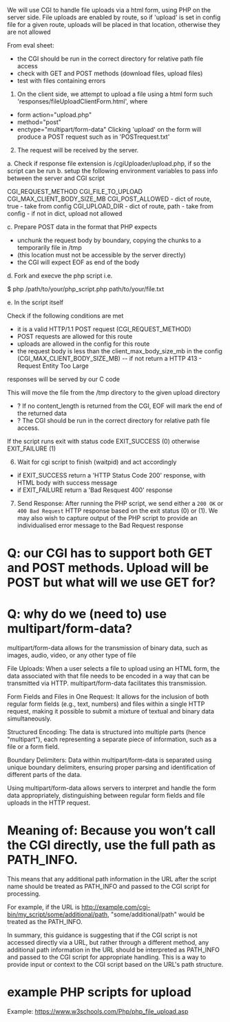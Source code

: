 We will use CGI to handle file uploads via a html form, using PHP on the server side.
File uploads are enabled by route, so if 'upload' is set in config file for a given route, uploads will be placed in that location, otherwise they are not allowed

From eval sheet:
- the CGI should be run in the correct directory for relative path file access
- check with GET and POST methods (download files, upload files)
- test with files containing errors

1. On the client side, we attempt to upload a file using a html form such 'responses/fileUploadClientForm.html', where 
- form action="upload.php"
- method="post"
- enctype="multipart/form-data"
Clicking 'upload' on the form will produce a POST request such as in 'POSTrequest.txt'

2. The request will be received by the server.

a. Check if response file extension is /cgiUploader/upload.php, if so the script can be run
b. setup the following environment variables to pass info between the server and CGI script

CGI_REQUEST_METHOD
CGI_FILE_TO_UPLOAD
CGI_MAX_CLIENT_BODY_SIZE_MB
CGI_POST_ALLOWED - dict of route, true - take from config
CGI_UPLOAD_DIR - dict of route, path - take from config - if not in dict, upload not allowed

c. Prepare POST data in the format that PHP expects

- unchunk the request body by boundary, copying the chunks to a temporarily file in /tmp
- (this location must not be accessible by the server directly)
- the CGI will expect EOF as end of the body

d. Fork and execve the php script i.e.

$ php /path/to/your/php_script.php path/to/your/file.txt

e. In the script itself

Check if the following conditions are met
- it is a valid HTTP/1.1 POST request (CGI_REQUEST_METHOD)
- POST requests are allowed for this route
- uploads are allowed in the config for this route
- the request body is less than the client_max_body_size_mb in the config (CGI_MAX_CLIENT_BODY_SIZE_MB)
-- if not return a HTTP 413 - Request Entity Too Large

responses will be served by our C code

This will move the file from the /tmp directory to the given upload directory
- ? If no content_length is returned from the CGI, EOF will mark the end of the returned data
- ? The CGI should be run in the correct directory for relative path file access.

If the script runs exit with status code EXIT_SUCCESS (0) otherwise EXIT_FAILURE (1)

6. Wait for cgi script to finish (waitpid) and act accordingly

- if EXIT_SUCCESS return a 'HTTP Status Code 200' response, with HTML body with success message
- if EXIT_FAILURE return a 'Bad Resquest 400' response

7. Send Response: After running the PHP script, we send either a `200 OK` or `400 Bad Request` HTTP response based on the exit status (0) or (1). We may also wish to capture output of the PHP script to provide an individualised error message to the Bad Request response

# Q: our CGI has to support both GET and POST methods. Upload will be POST but what will we use GET for?

# Q: why do we (need to) use multipart/form-data?

multipart/form-data allows for the transmission of binary data, such as images, audio, video, or any other type of file

File Uploads: When a user selects a file to upload using an HTML form, the data associated with that file needs to be encoded in a way that can be transmitted via HTTP. multipart/form-data facilitates this transmission.

Form Fields and Files in One Request: It allows for the inclusion of both regular form fields (e.g., text, numbers) and files within a single HTTP request, making it possible to submit a mixture of textual and binary data simultaneously.

Structured Encoding: The data is structured into multiple parts (hence "multipart"), each representing a separate piece of information, such as a file or a form field.

Boundary Delimiters: Data within multipart/form-data is separated using unique boundary delimiters, ensuring proper parsing and identification of different parts of the data.

Using multipart/form-data allows servers to interpret and handle the form data appropriately, distinguishing between regular form fields and file uploads in the HTTP request.

# Meaning of: Because you won’t call the CGI directly, use the full path as PATH_INFO.

This means that any additional path information in the URL after the script name should be treated as PATH_INFO and passed to the CGI script for processing.

For example, if the URL is http://example.com/cgi-bin/my_script/some/additional/path, "some/additional/path" would be treated as the PATH_INFO.

In summary, this guidance is suggesting that if the CGI script is not accessed directly via a URL, but rather through a different method, any additional path information in the URL should be interpreted as PATH_INFO and passed to the CGI script for appropriate handling. This is a way to provide input or context to the CGI script based on the URL's path structure.

# example PHP scripts for upload

Example: https://www.w3schools.com/Php/php_file_upload.asp